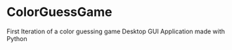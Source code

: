 # ColorGuessGame

First Iteration of a color guessing game
Desktop GUI Application made with Python

